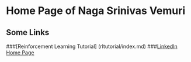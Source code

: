 # Home Page of Naga Srinivas Vemuri

## Some Links
###[Reinforcement Learning Tutorial] (rltutorial/index.md)
###[LinkedIn Home Page](http://www.linkedin.com/in/nsvemuri)


